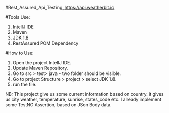 #Rest_Assured_Api_Testing_https://api.weatherbit.io

#Tools Use: 
1. IntelIJ IDE
2. Maven
3. JDK 1.8
4. RestAssured POM Dependency

#How to Use:
1. Open the project IntelIJ IDE.
2. Update Maven Repository.
3. Go to src > test> java - two folder should be visible.
4. Go to project Structure > project > select JDK 1.8.
5. run the file.

NB: This project give us some current information based on country. it gives us city weather, temperature, sunrise, states_code etc.
I already implement some TestNG Assertion, based on JSon Body data.